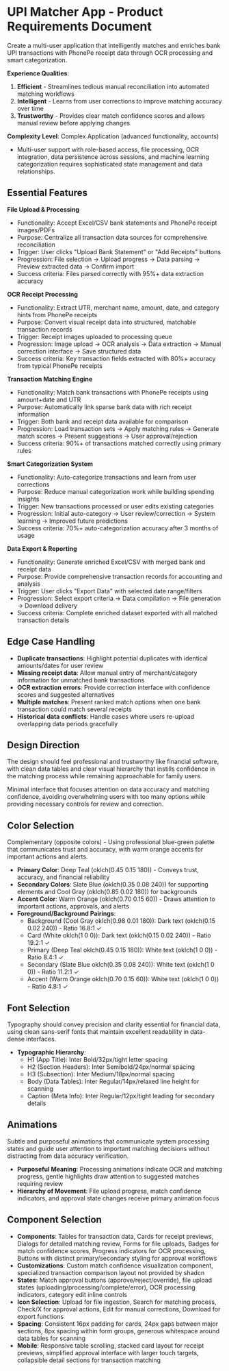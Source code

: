 # UPI Matcher App - Product Requirements Document

Create a multi-user application that intelligently matches and enriches bank UPI transactions with PhonePe receipt data through OCR processing and smart categorization.

**Experience Qualities**:
1. **Efficient** - Streamlines tedious manual reconciliation into automated matching workflows
2. **Intelligent** - Learns from user corrections to improve matching accuracy over time  
3. **Trustworthy** - Provides clear match confidence scores and allows manual review before applying changes

**Complexity Level**: Complex Application (advanced functionality, accounts)
- Multi-user support with role-based access, file processing, OCR integration, data persistence across sessions, and machine learning categorization requires sophisticated state management and data relationships.

## Essential Features

**File Upload & Processing**
- Functionality: Accept Excel/CSV bank statements and PhonePe receipt images/PDFs
- Purpose: Centralize all transaction data sources for comprehensive reconciliation
- Trigger: User clicks "Upload Bank Statement" or "Add Receipts" buttons
- Progression: File selection → Upload progress → Data parsing → Preview extracted data → Confirm import
- Success criteria: Files parsed correctly with 95%+ data extraction accuracy

**OCR Receipt Processing**
- Functionality: Extract UTR, merchant name, amount, date, and category hints from PhonePe receipts
- Purpose: Convert visual receipt data into structured, matchable transaction records
- Trigger: Receipt images uploaded to processing queue
- Progression: Image upload → OCR analysis → Data extraction → Manual correction interface → Save structured data
- Success criteria: Key transaction fields extracted with 80%+ accuracy from typical PhonePe receipts

**Transaction Matching Engine**
- Functionality: Match bank transactions with PhonePe receipts using amount+date and UTR
- Purpose: Automatically link sparse bank data with rich receipt information
- Trigger: Both bank and receipt data available for comparison
- Progression: Load transaction sets → Apply matching rules → Generate match scores → Present suggestions → User approval/rejection
- Success criteria: 90%+ of transactions matched correctly using primary rules

**Smart Categorization System**
- Functionality: Auto-categorize transactions and learn from user corrections
- Purpose: Reduce manual categorization work while building spending insights
- Trigger: New transactions processed or user edits existing categories
- Progression: Initial auto-category → User review/correction → System learning → Improved future predictions
- Success criteria: 70%+ auto-categorization accuracy after 3 months of usage

**Data Export & Reporting**
- Functionality: Generate enriched Excel/CSV with merged bank and receipt data
- Purpose: Provide comprehensive transaction records for accounting and analysis
- Trigger: User clicks "Export Data" with selected date range/filters
- Progression: Select export criteria → Data compilation → File generation → Download delivery
- Success criteria: Complete enriched dataset exported with all matched transaction details

## Edge Case Handling

- **Duplicate transactions**: Highlight potential duplicates with identical amounts/dates for user review
- **Missing receipt data**: Allow manual entry of merchant/category information for unmatched bank transactions  
- **OCR extraction errors**: Provide correction interface with confidence scores and suggested alternatives
- **Multiple matches**: Present ranked match options when one bank transaction could match several receipts
- **Historical data conflicts**: Handle cases where users re-upload overlapping data periods gracefully

## Design Direction

The design should feel professional and trustworthy like financial software, with clean data tables and clear visual hierarchy that instills confidence in the matching process while remaining approachable for family users.

Minimal interface that focuses attention on data accuracy and matching confidence, avoiding overwhelming users with too many options while providing necessary controls for review and correction.

## Color Selection

Complementary (opposite colors) - Using professional blue-green palette that communicates trust and accuracy, with warm orange accents for important actions and alerts.

- **Primary Color**: Deep Teal (oklch(0.45 0.15 180)) - Conveys trust, accuracy, and financial reliability
- **Secondary Colors**: Slate Blue (oklch(0.35 0.08 240)) for supporting elements and Cool Gray (oklch(0.85 0.02 180)) for backgrounds
- **Accent Color**: Warm Orange (oklch(0.70 0.15 60)) - Draws attention to important actions, approvals, and alerts
- **Foreground/Background Pairings**: 
  - Background (Cool Gray oklch(0.98 0.01 180)): Dark text (oklch(0.15 0.02 240)) - Ratio 16.8:1 ✓
  - Card (White oklch(1 0 0)): Dark text (oklch(0.15 0.02 240)) - Ratio 19.2:1 ✓
  - Primary (Deep Teal oklch(0.45 0.15 180)): White text (oklch(1 0 0)) - Ratio 8.4:1 ✓
  - Secondary (Slate Blue oklch(0.35 0.08 240)): White text (oklch(1 0 0)) - Ratio 11.2:1 ✓
  - Accent (Warm Orange oklch(0.70 0.15 60)): White text (oklch(1 0 0)) - Ratio 4.8:1 ✓

## Font Selection

Typography should convey precision and clarity essential for financial data, using clean sans-serif fonts that maintain excellent readability in data-dense interfaces.

- **Typographic Hierarchy**: 
  - H1 (App Title): Inter Bold/32px/tight letter spacing
  - H2 (Section Headers): Inter Semibold/24px/normal spacing  
  - H3 (Subsection): Inter Medium/18px/normal spacing
  - Body (Data Tables): Inter Regular/14px/relaxed line height for scanning
  - Caption (Meta Info): Inter Regular/12px/tight leading for secondary details

## Animations

Subtle and purposeful animations that communicate system processing states and guide user attention to important matching decisions without distracting from data accuracy verification.

- **Purposeful Meaning**: Processing animations indicate OCR and matching progress, gentle highlights draw attention to suggested matches requiring review
- **Hierarchy of Movement**: File upload progress, match confidence indicators, and approval state changes receive primary animation focus

## Component Selection

- **Components**: Tables for transaction data, Cards for receipt previews, Dialogs for detailed matching review, Forms for file uploads, Badges for match confidence scores, Progress indicators for OCR processing, Buttons with distinct primary/secondary styling for approval workflows
- **Customizations**: Custom match confidence visualization component, specialized transaction comparison layout not provided by shadcn
- **States**: Match approval buttons (approve/reject/override), file upload states (uploading/processing/complete/error), OCR processing indicators, category edit inline controls
- **Icon Selection**: Upload for file ingestion, Search for matching process, Check/X for approval actions, Edit for manual corrections, Download for export functions
- **Spacing**: Consistent 16px padding for cards, 24px gaps between major sections, 8px spacing within form groups, generous whitespace around data tables for scanning
- **Mobile**: Responsive table scrolling, stacked card layout for receipt previews, simplified approval interface with larger touch targets, collapsible detail sections for transaction matching